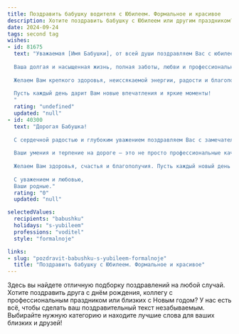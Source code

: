 ```yaml
---
title: Поздравить бабушку водителя с Юбилеем. Формальное и красивое
description: Хотите поздравить бабушку с Юбилеем или другим праздником? Наш ИИ создаст незабываемое поздравление, а вы обязательно выделитесь среди других.  
date: 2024-09-24
tags: second tag
wishes:
- id: 81675
  text: "Уважаемая [Имя Бабушки], от всей души поздравляем Вас с юбилеем!
  
  Ваша долгая и насыщенная жизнь, полная заботы, любви и профессиональных достижений, достойна глубокого уважения.
  
  Желаем Вам крепкого здоровья, неиссякаемой энергии, радости и благополучия на долгие годы!
  
  Пусть каждый день дарит Вам новые впечатления и яркие моменты!
  "
  rating: "undefined"
  updated: "null"
- id: 40300
  text: "Дорогая Бабушка!
  
  С сердечной радостью и глубоким уважением поздравляем Вас с замечательным юбилеем! В этот значимый день мы хотим отметить не только Ваши выдающиеся достижения как водителя, но и ту теплоту, заботу и мудрость, которые Вы щедро делитесь с нами каждый день.
  
  Ваши умения и терпение на дороге — это не просто профессиональные качества, это истинное искусство, которое требует отваги и ответственности. Вы являетесь для нас примером силы и стремления к цели.
  
  Желаем Вам здоровья, счастья и благополучия. Пусть каждый новый день приносит радость и новые впечатления. Спасибо за Вашу любовь и поддержку, которые согревают наши сердца!
  
  С уважением и любовью,
  Ваши родные."
  rating: "0"
  updated: "null"

selectedValues:
  recipients: "babushku"
  holidays: "s-yubileem"
  professions: "voditel"
  style: "formalnoje"

links:
- slug: "pozdravit-babushku-s-yubileem-formalnoje"
  title: "Поздравить бабушку с Юбилеем. Формальное и красивое"
---
```


Здесь вы найдете отличную подборку поздравлений на любой случай. 
Хотите поздравить друга с днём рождения, коллегу с профессиональным праздником или близких с Новым годом? У нас есть всё, чтобы сделать ваш поздравительный текст незабываемым. Выбирайте нужную категорию и находите лучшие слова для ваших близких и друзей!
